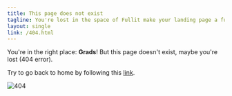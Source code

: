 ```yaml
---
title: This page does not exist
tagline: You're lost in the space of Fullit make your landing page a fullpage sliding tool usefull for web marketing. 404 error
layout: single
link: /404.html
---
```


You're in the right place: <b>Grads</b>! But this page doesn't exist, maybe you're lost (404 error).

Try to go back to home by following this [link](/).

![404](/assets/images/404.gif)

